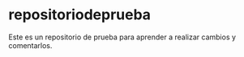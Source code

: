 # repositoriodeprueba
Este es un repositorio de prueba para aprender a realizar cambios y comentarlos.
